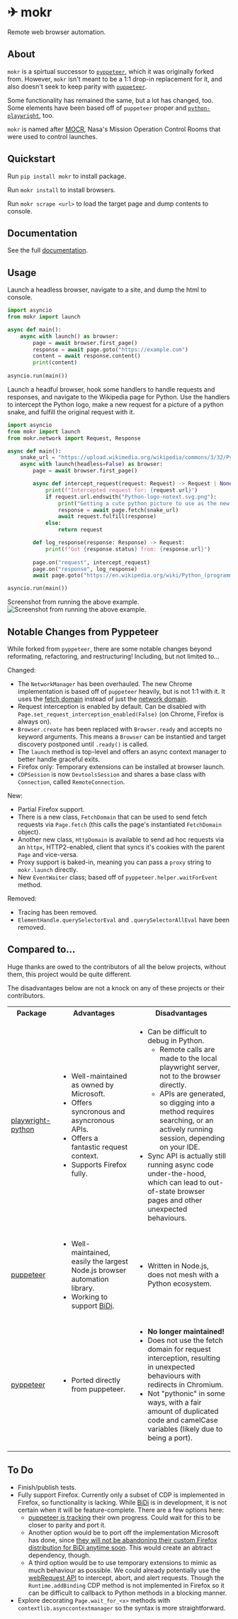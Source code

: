 # ✈ mokr

Remote web browser automation.

## About

`mokr` is a spirtual successor to [`pyppeteer`](https://github.com/pyppeteer/pyppeteer),
which it was originally forked from. However, `mokr` isn't meant to be a 1:1 drop-in
replacement for it, and also doesn't seek to keep parity with
[`puppeteer`](https://github.com/puppeteer/puppeteer).

Some functionality has remained the same, but a lot has changed, too.
Some elements have been based off of `puppeteer`
proper and [`python-playwright`](https://github.com/microsoft/playwright-python), too.

`mokr` is named after [MOCR](https://en.wikipedia.org/wiki/Christopher_C._Kraft_Jr._Mission_Control_Center), Nasa's
Mission Operation Control Rooms that were used to control launches.

## Quickstart

Run `pip install mokr` to install package.

Run `mokr install` to install browsers.

Run `mokr scrape <url>` to load the target page and dump contents to console.

## Documentation

See the full [documentation](https://mokr.readthedocs.io/en/latest/index.html).

## Usage

Launch a headless browser, navigate to a site, and dump the html to console.
```python
import asyncio
from mokr import launch

async def main():
    async with launch() as browser:
        page = await browser.first_page()
        response = await page.goto("https://example.com")
        content = await response.content()
        print(content)
    
asyncio.run(main())
```

Launch a headful browser, hook some handlers to handle requests and responses,
and navigate to the Wikipedia page for Python. Use the handlers to intercept the
Python logo, make a new request for a picture of a python snake, and fulfill the
original request with it.
```python
import asyncio
from mokr import launch
from mokr.network import Request, Response

async def main():
    snake_url = "https://upload.wikimedia.org/wikipedia/commons/3/32/Python_molurus_molurus_2.jpg"
    async with launch(headless=False) as browser:
        page = await browser.first_page()

        async def intercept_request(request: Request) -> Request | None:
            print(f"Intercepted request for: {request.url}")
            if request.url.endswith("Python-logo-notext.svg.png"):
                print("Getting a cute python picture to use as the new logo...")
                response = await page.fetch(snake_url)
                await request.fulfill(response)
            else:
                return request

        def log_response(response: Response) -> Request:
            print(f"Got {response.status} from: {response.url}")
        
        page.on("request", intercept_request)
        page.on("response", log_response)
        await page.goto("https://en.wikipedia.org/wiki/Python_(programming_language)")

asyncio.run(main())
```

Screenshot from running the above example.
![Screenshot from running the above example.](docs/images/usage-request-interception-example.png)

## Notable Changes from Pyppeteer

While forked from `pyppeteer`, there are some notable changes beyond reformating,
refactoring, and restructuring! Including, but not limited to...

Changed:
  - The `NetworkManager` has been overhauled. The new Chrome implementation is based off of
  `puppeteer` heavily, but is not 1:1 with it. It uses the
  [fetch domain](https://chromedevtools.github.io/devtools-protocol/tot/Fetch/) instead
  of just the [network domain](https://chromedevtools.github.io/devtools-protocol/tot/Network/).
  - Request interception is enabled by default. Can be disabled with 
  `Page.set_request_interception_enabled(False)` (on Chrome, Firefox is always on).
  - `Browser.create` has been replaced with `Browser.ready` and accepts no keyword arguments.
  This means a `Browser` can be instantied and target discovery postponed until
  `.ready()` is called.
  - The `launch` method is top-level and offers an async context manager to better handle
  graceful exits.
  - Firefox only: Temporary extensions can be installed at browser launch.
  - `CDPSession` is now `DevtoolsSession` and shares a base class with `Connection`,
  called `RemoteConnection`.

New:
  - Partial Firefox support.
  - There is a new class, `FetchDomain` that can be used to send fetch requests
  via `Page.fetch` (this calls the page's instantiated `FetchDomain` object).
  - Another new class, `HttpDomain` is available to send ad hoc requests via an
  `httpx`, HTTP2-enabled, client that syncs it's cookies with the parent `Page` and
  vice-versa.
  - Proxy support is baked-in, meaning you can pass a `proxy` string to `mokr.launch` directly.
  - New `EventWaiter` class; based off of `pyppeteer.helper.waitForEvent` method.

Removed:
  - Tracing has been removed.
  - `ElementHandle.querySelectorEval` and `.querySelectorAllEval` have been removed.

## Compared to...

Huge thanks are owed to the contributors of all the below projects, without them,
this project would be quite different.

The disadvantages below are not a knock on any of these projects or their contributors.

<table>
  <tbody>
    <tr>
      <th align="center">Package</th>
      <th align="center">Advantages</th>
      <th align="center">Disadvantages</th>
    </tr>
    <tr>
      <td><a href="https://github.com/microsoft/playwright-python">playwright-python</a></td>
      <td>
        <ul>
          <li>Well-maintained as owned by Microsoft.</li>
          <li>Offers syncronous and asyncronous APIs.</li>
          <li>Offers a fantastic request context.</li>
          <li>Supports Firefox fully.</li>
        </ul>
      </td>
      <td>
        <ul>
          <li>
            Can be difficult to debug in Python.
            <ul>
                <li>Remote calls are made to the local playwright server, not to the browser directly.</li>
                <li>APIs are generated, so digging into a method requires searching, or an actively running session, depending on your IDE.</li>
            </ul>
          </li>
          <li>Sync API is actually still running async code under-the-hood, which can lead to out-of-state browser pages and other unexpected behaviours.</li>
        </ul>
      </td>
    </tr>
    <tr>
      <td><a href="https://github.com/puppeteer/puppeteer">puppeteer</a></td>
      <td>
        <ul>
          <li>Well-maintained, easily the largest Node.js browser automation library.</li>
          <li>Working to support <a href="https://developer.chrome.com/blog/webdriver-bidi">BiDi</a>.</li>
        </ul>
      </td>
      <td>
        <ul>
          <li>Written in Node.js, does not mesh with a Python ecosystem.</li>
        </ul>
      </td>
    </tr>
    <tr>
      <td><a href="https://github.com/pyppeteer/pyppeteer">pyppeteer</a></td>
      <td>
        <ul>
          <li>Ported directly from puppeteer.</li>
        </ul>
      </td>
      <td>
        <ul>
          <li><b>No longer maintained!</b></li>
          <li>Does not use the fetch domain for request interception, resulting in unexpected behaviours with redirects in Chromium.</li>
          <li>Not "pythonic" in some ways, with a fair amount of duplicated code and camelCase variables (likely due to being a port).</li>
        </ul>
      </td>
    </tr>
  </tbody>
</table>

## To Do

- Finish/publish tests.
- Fully support Firefox. Currently only a subset of CDP is implemented in Firefox, so functionality is lacking. While
[BiDi](https://developer.chrome.com/blog/webdriver-bidi) is in development, it is not certain when it will be feature-complete.
There are a few options here:
  - [puppeteer is tracking](https://puppeteer.github.io/ispuppeteerwebdriverbidiready/) their own progress. Could wait for this
  to be closer to parity and port it.
  - Another option would be to port off the implementation Microsoft has done, since [they will not be abandoning their custom Firefox distribution for BiDi anytime soon](https://github.com/microsoft/playwright/pull/24073#issuecomment-1636205254). This would create an abtract dependency, though.
  - A third option would be to use temporary extensions to mimic as much behaviour as possible. We could already potentially use the
  [webRequest API](https://developer.mozilla.org/en-US/docs/Mozilla/Add-ons/WebExtensions/API/webRequest) to intercept, abort, and alert requests.
  Though the `Runtime.addBinding` CDP method is not implemented in Firefox so it can be difficult to callback to Python methods
  in a blocking manner.
- Explore decorating `Page.wait_for_<x>` methods with `contextlib.asynccontextmanager`
so the syntax is more straightforward.
